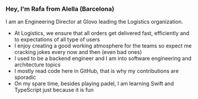 ### Hey, I'm Rafa from Alella (Barcelona)

I am an Engineering Director at Glovo leading the Logistics organization.

- At Logistics, we ensure that all orders get delivered fast, efficiently and to expectations of all type of users
- I enjoy creating a good working atmosphere for the teams so expect me cracking jokes every now and then (even bad ones)
- I used to be a backend engineer and I am into software engineering and architecture topics
- I mostly read code here in GitHub, that is why my contributions are sporadic
- On my spare time, besides playing padel, I am learning Swift and TypeScript just because it is fun
